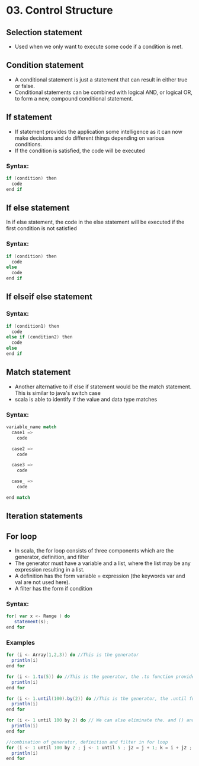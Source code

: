 # 03. Control Structure

## Selection statement
- Used when we only want to execute some code if a condition is met.

## Condition statement
- A conditional statement is just a statement that can result in either true or false. 
- Conditional statements can be combined with logical AND, or logical OR, to form a new, compound conditional statement.

## If statement
- If statement provides the application some intelligence as it can now make decisions and do different things depending on various conditions.
- If the condition is satisfied, the code will be executed 

### Syntax:

```scala
if (condition) then
  code
end if
```

## If else statement
In if else statement,  the code in the else statement will be executed if the first condition is not satisfied

### Syntax:

```scala
if (condition) then
  code
else
  code
end if
```

## If elseif else statement

### Syntax:

```scala
if (condition1) then
  code
else if (condition2) then
  code
else
end if
```

## Match statement
- Another alternative to if else if statement would be the match statement. This is similar to java's switch case
- scala is able to identify if the value and data type matches

### Syntax:

```scala
variable_name match
  case1 =>
    code

  case2 =>
    code 

  case3 =>
    code

  case_ =>
    code

end match
```

## Iteration statements

## For loop
- In scala, the for loop consists of three components which are the generator, definition, and filter
- The generator must have a variable and a list, where the list may be any expression resulting in a list.
- A definition has the form variable = expression (the keywords var and val are not used here).
- A filter has the form if condition

### Syntax:

```scala
for( var x <- Range ) do
   statement(s);
end for
```

### Examples

```scala
for (i <- Array(1,2,3)) do //This is the generator
  println(i)
end for
```

```scala
for (i <- 1.to(5)) do //This is the generator, the .to function provides a collection of range of numbers from 1 to 5
  println(i)
end for
```

```scala
for (i <- 1.until(100).by(2)) do //This is the generator, the .until function provides a collection of range of numbers from 1 to 99 while the .by function indicates a step of 2
  println(i)
end for
```

```scala
for (i <- 1 until 100 by 2) do // We can also eliminate the. and () and write it one shot 
  println(i)
end for
```

```scala
//combination of generator, definition and filter in for loop
for (i <- 1 until 100 by 2 ; j <- 1 until 5 ; j2 = j + 1; k = i + j2 ; if k < 10) do //  j2 = j + 1; k = i + j2 is the definition, the if statement is the filter
  println(i)
end for
```
